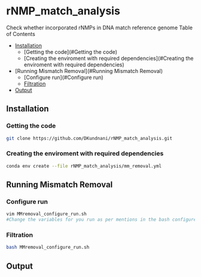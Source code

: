 # rNMP_match_analysis
Check whether incorporated rNMPs in DNA match reference genome
Table of Contents
* [Installation](#Installation)
  * [Getting the code](#Getting the code)
  * [Creating the enviroment with required dependencies](#Creating the enviroment with required dependencies)
* [Running Mismatch Removal](#Running Mismatch Removal)
  * [Configure run](#Configure run)
  * [Filtration](#Filtration)
* [Output](#Output)




## Installation

### Getting the code
```bash
git clone https://github.com/DKundnani/rNMP_match_analysis.git 
```

### Creating the enviroment with required dependencies
```bash
conda env create --file rNMP_match_analysis/mm_removal.yml
```

## Running Mismatch Removal
### Configure run
```bash
vim MMremoval_configure_run.sh
#Change the variables for you run as per mentions in the bash configure file
```

### Filtration
```bash
bash MMremoval_configure_run.sh

```
## Output

